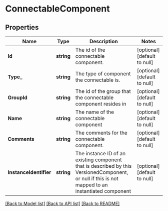 # ConnectableComponent

## Properties
Name | Type | Description | Notes
------------ | ------------- | ------------- | -------------
**Id** | **string** | The id of the connectable component. | [optional] [default to null]
**Type_** | **string** | The type of component the connectable is. | [optional] [default to null]
**GroupId** | **string** | The id of the group that the connectable component resides in | [optional] [default to null]
**Name** | **string** | The name of the connectable component | [optional] [default to null]
**Comments** | **string** | The comments for the connectable component. | [optional] [default to null]
**InstanceIdentifier** | **string** | The instance ID of an existing component that is described by this VersionedComponent, or null if this is not mapped to an instantiated component | [optional] [default to null]

[[Back to Model list]](../README.md#documentation-for-models) [[Back to API list]](../README.md#documentation-for-api-endpoints) [[Back to README]](../README.md)

